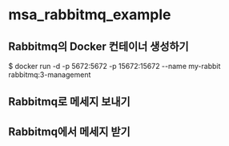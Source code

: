 # msa_rabbitmq_example


## Rabbitmq의 Docker 컨테이너 생성하기
$ docker run -d -p 5672:5672 -p 15672:15672 --name my-rabbit rabbitmq:3-management

## Rabbitmq로 메세지 보내기

## Rabbitmq에서 메세지 받기
